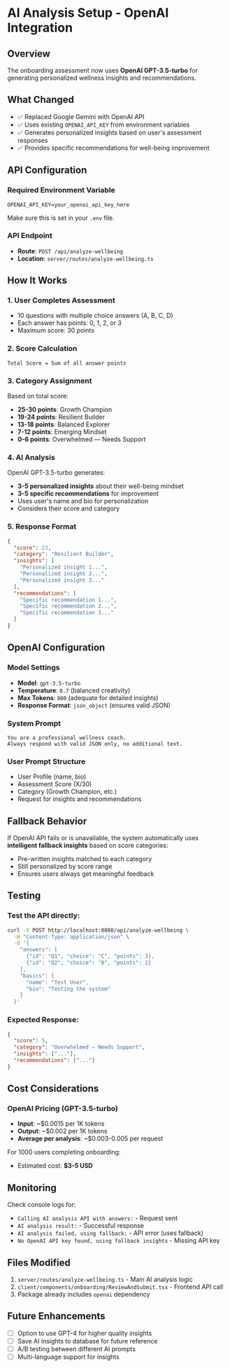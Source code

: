 # AI Analysis Setup - OpenAI Integration

## Overview
The onboarding assessment now uses **OpenAI GPT-3.5-turbo** for generating personalized wellness insights and recommendations.

## What Changed
- ✅ Replaced Google Gemini with OpenAI API
- ✅ Uses existing `OPENAI_API_KEY` from environment variables
- ✅ Generates personalized insights based on user's assessment responses
- ✅ Provides specific recommendations for well-being improvement

## API Configuration

### Required Environment Variable
```env
OPENAI_API_KEY=your_openai_api_key_here
```

Make sure this is set in your `.env` file.

### API Endpoint
- **Route**: `POST /api/analyze-wellbeing`
- **Location**: `server/routes/analyze-wellbeing.ts`

## How It Works

### 1. User Completes Assessment
- 10 questions with multiple choice answers (A, B, C, D)
- Each answer has points: 0, 1, 2, or 3
- Maximum score: 30 points

### 2. Score Calculation
```
Total Score = Sum of all answer points
```

### 3. Category Assignment
Based on total score:
- **25-30 points**: Growth Champion
- **19-24 points**: Resilient Builder
- **13-18 points**: Balanced Explorer
- **7-12 points**: Emerging Mindset
- **0-6 points**: Overwhelmed — Needs Support

### 4. AI Analysis
OpenAI GPT-3.5-turbo generates:
- **3-5 personalized insights** about their well-being mindset
- **3-5 specific recommendations** for improvement
- Uses user's name and bio for personalization
- Considers their score and category

### 5. Response Format
```json
{
  "score": 23,
  "category": "Resilient Builder",
  "insights": [
    "Personalized insight 1...",
    "Personalized insight 2...",
    "Personalized insight 3..."
  ],
  "recommendations": [
    "Specific recommendation 1...",
    "Specific recommendation 2...",
    "Specific recommendation 3..."
  ]
}
```

## OpenAI Configuration

### Model Settings
- **Model**: `gpt-3.5-turbo`
- **Temperature**: `0.7` (balanced creativity)
- **Max Tokens**: `800` (adequate for detailed insights)
- **Response Format**: `json_object` (ensures valid JSON)

### System Prompt
```
You are a professional wellness coach. 
Always respond with valid JSON only, no additional text.
```

### User Prompt Structure
- User Profile (name, bio)
- Assessment Score (X/30)
- Category (Growth Champion, etc.)
- Request for insights and recommendations

## Fallback Behavior

If OpenAI API fails or is unavailable, the system automatically uses **intelligent fallback insights** based on score categories:

- Pre-written insights matched to each category
- Still personalized by score range
- Ensures users always get meaningful feedback

## Testing

### Test the API directly:
```bash
curl -X POST http://localhost:8080/api/analyze-wellbeing \
  -H "Content-Type: application/json" \
  -d '{
    "answers": [
      {"id": "Q1", "choice": "C", "points": 3},
      {"id": "Q2", "choice": "B", "points": 2}
    ],
    "basics": {
      "name": "Test User",
      "bio": "Testing the system"
    }
  }'
```

### Expected Response:
```json
{
  "score": 5,
  "category": "Overwhelmed — Needs Support",
  "insights": ["..."],
  "recommendations": ["..."]
}
```

## Cost Considerations

### OpenAI Pricing (GPT-3.5-turbo)
- **Input**: ~$0.0015 per 1K tokens
- **Output**: ~$0.002 per 1K tokens
- **Average per analysis**: ~$0.003-0.005 per request

For 1000 users completing onboarding:
- Estimated cost: **$3-5 USD**

## Monitoring

Check console logs for:
- `Calling AI analysis API with answers:` - Request sent
- `AI analysis result:` - Successful response
- `AI analysis failed, using fallback:` - API error (uses fallback)
- `No OpenAI API key found, using fallback insights` - Missing API key

## Files Modified
1. `server/routes/analyze-wellbeing.ts` - Main AI analysis logic
2. `client/components/onboarding/ReviewAndSubmit.tsx` - Frontend API call
3. Package already includes `openai` dependency

## Future Enhancements
- [ ] Option to use GPT-4 for higher quality insights
- [ ] Save AI insights to database for future reference
- [ ] A/B testing between different AI prompts
- [ ] Multi-language support for insights
